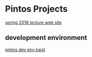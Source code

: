 # Pintos Projects

[spring 2018 lecture web site](http://web.stanford.edu/~ouster/cgi-bin/cs140-spring18/index.php)

## development environment

[pintos dev env kaist](https://github.com/hangpark/pintos-dev-env-kaist)
